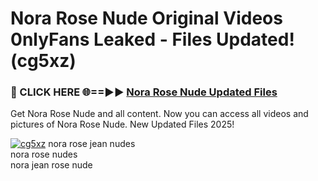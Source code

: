 # Nora Rose Nude Original Videos 0nlyFans Leaked - Files Updated! (cg5xz)

<h3>🔴 CLICK HERE 🌐==►► <a href="https://tinyurl.com/yrmya6cz" rel="nofollow">Nora Rose Nude Updated Files</a></h3>

Get Nora Rose Nude and all content. Now you can access all videos and pictures of Nora Rose Nude. New Updated Files 2025!

[![cg5xz](https://i.imgur.com/FMdXYCs.gif)](https://tinyurl.com/yrmya6cz)
nora rose jean nudes<br>
nora rose nudes<br>
nora jean rose nude
